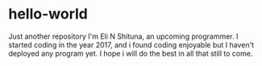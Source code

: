 # hello-world
Just another repository
I'm Eli N Shituna, an upcoming programmer. I started coding in the year 2017, and i found coding enjoyable but I haven't deployed any program yet. I hope i will do the best in all that still to come.
